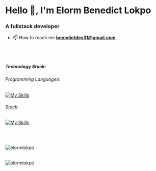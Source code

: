 <h1 align="left">Hello 👋, I'm Elorm Benedict Lokpo</h1>
<h3 align="left">A fullstack developer</h3>

- 📫 How to reach me **benedictdev31@gmail.com**

<br /><br />


<h5>Technology Stack:</h5>

<h6>Programming Languages:</h6> 

[![My Skills](https://skillicons.dev/icons?i=ts,go,js,java,cs,python)](https://skillicons.dev) <br />

<h6>Stack:</h6> 

[![My Skills](https://skillicons.dev/icons?i=express,go,dotnet,react,flutter)](https://skillicons.dev) <br />


<br />

<br />


<p><img align="left" src="https://github-readme-streak-stats.herokuapp.com/?user=elormlokpo&theme=algolia" alt="elormlokpo" /></p>
<br /> <br />
<p><img align="left" src="https://github-readme-stats.vercel.app/api/top-langs?username=elormlokpo&show_icons=true&locale=en&layout=compact&theme=algolia" alt="elormlokpo" /></p>





